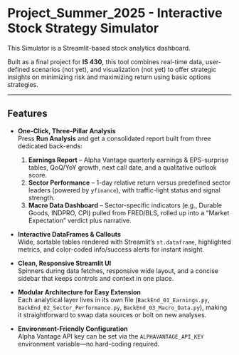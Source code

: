 # Project_Summer_2025 - Interactive Stock Strategy Simulator

This Simulator is a Streamlit-based stock analytics dashboard. 

Built as a final project for **IS 430**, this tool combines real-time data, user-defined scenarios (not yet), and visualization (not yet) to offer strategic insights on minimizing risk and maximizing return using basic options strategies.

---

## Features

- **One-Click, Three-Pillar Analysis**  
  Press **Run Analysis** and get a consolidated report built from three dedicated back-ends:  
  1. **Earnings Report** – Alpha Vantage quarterly earnings & EPS-surprise tables, QoQ/YoY growth, next call date, and a qualitative outlook score.  
  2. **Sector Performance** – 1-day relative return versus predefined sector leaders (powered by `yfinance`), with traffic-light status and signal strength.  
  3. **Macro Data Dashboard** – Sector-specific indicators (e.g., Durable Goods, INDPRO, CPI) pulled from FRED/BLS, rolled up into a “Market Expectation” verdict plus narrative.

- **Interactive DataFrames & Callouts**  
  Wide, sortable tables rendered with Streamlit’s `st.dataframe`, highlighted metrics, and color-coded info/success alerts for instant insight.

- **Clean, Responsive Streamlit UI**  
  Spinners during data fetches, responsive wide layout, and a concise sidebar that keeps controls and context in one place.

- **Modular Architecture for Easy Extension**  
  Each analytical layer lives in its own file (`BackEnd_01_Earnings.py`, `BackEnd_02_Sector_Performance.py`, `BackEnd_03_Macro_Data.py`), making it straightforward to swap data sources or bolt on new analyses.

- **Environment-Friendly Configuration**  
  Alpha Vantage API key can be set via the `ALPHAVANTAGE_API_KEY` environment variable—no hard-coding required.

